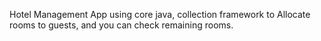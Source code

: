 Hotel Management App using core java, collection framework to Allocate rooms to guests, and you can check remaining rooms.
